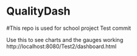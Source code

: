# QualityDash
#This repo is used for school project
Test commit

Use this to see charts and the gauges working
http://localhost:8080/Test2/dashboard.html
